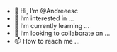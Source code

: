 - 👋 Hi, I’m @Andreeesc
- 👀 I’m interested in ...
- 🌱 I’m currently learning ...
- 💞️ I’m looking to collaborate on ...
- 📫 How to reach me ...

<!---
Andreeesc/Andreeesc is a ✨ special ✨ repository because its `README.md` (this file) appears on your GitHub profile.
You can click the Preview link to take a look at your changes.
--->
